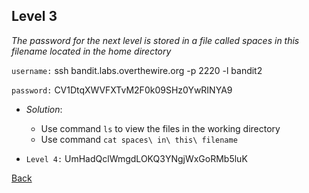 ## Level 3

*The password for the next level is stored in a file called spaces in this filename located in the home directory*

`username:` ssh bandit.labs.overthewire.org -p 2220 -l bandit2

`password:` CV1DtqXWVFXTvM2F0k09SHz0YwRINYA9

- *Solution*:
    * Use command `ls` to view the files in the working directory
    * Use command `cat spaces\ in\ this\ filename`

- `Level 4:` UmHadQclWmgdLOKQ3YNgjWxGoRMb5luK

[Back](../)
